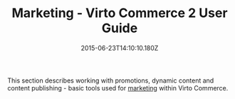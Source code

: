﻿---
title: Marketing - Virto Commerce 2 User Guide
description: The article about setting marketing in Virto Commerce
layout: docs
date: 2015-06-23T14:10:10.180Z
priority: 7
---
This section describes working with promotions, dynamic content and content publishing - basic tools used for <a class="crosslink" href="https://virtocommerce.com/ecommerce-marketing" target="_blank">marketing</a> within Virto Commerce.

